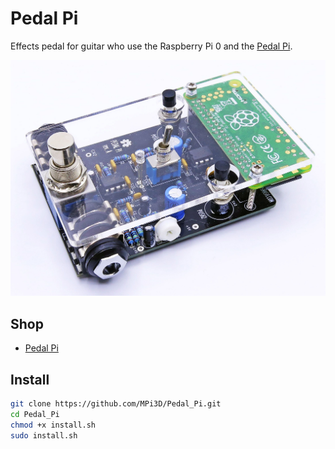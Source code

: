 # Pedal Pi

Effects pedal for guitar who use the Raspberry Pi 0 and the [Pedal Pi](https://www.electrosmash.com/pedal-pi).

[![Pedal Pi](/pedal_pi.jpg)](https://www.electrosmash.com/pedal-pi)

## Shop

+ [Pedal Pi](https://shop.electrosmash.com/product/pedal-pi-kit/)

## Install

``` sh
git clone https://github.com/MPi3D/Pedal_Pi.git
cd Pedal_Pi
chmod +x install.sh
sudo install.sh
```
